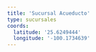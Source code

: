 ```yaml
---
title: 'Sucursal Acueducto'
type: sucursales
coords:
  latitude: '25.6249444'
  longitude: '-100.1734639'
---
```


